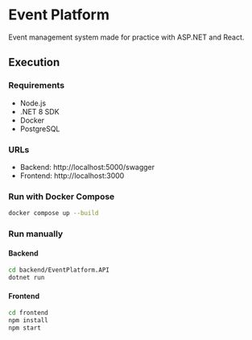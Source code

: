 # Event Platform
Event management system made for practice with ASP.NET and React.

## Execution
### Requirements
- Node.js
- .NET 8 SDK
- Docker
- PostgreSQL

### URLs
- Backend: http://localhost:5000/swagger
- Frontend: http://localhost:3000

### Run with Docker Compose
```bash
docker compose up --build
```

### Run manually
#### Backend
```bash
cd backend/EventPlatform.API
dotnet run
```

#### Frontend
```bash
cd frontend
npm install
npm start
```
